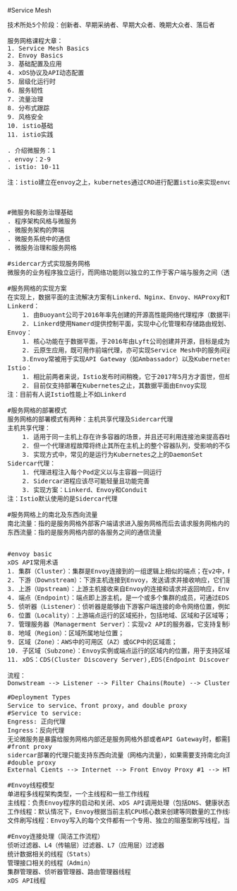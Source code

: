 ﻿#Service Mesh
<pre>
技术所处5个阶段：创新者、早期采纳者、早期大众者、晚期大众者、落后者

服务网格课程大章：
1. Service Mesh Basics
2. Envoy Basics
3. 基础配置及应用
4. xDS协议及API动态配置
5. 层级化运行时
6. 服务韧性
7. 流量治理
8. 分布式跟踪
9. 风格安全
10. istio基础
11. istio实践

. 介绍微服务：1
. envoy：2-9
. istio: 10-11

注：istio建立在envoy之上，kubernetes通过CRD进行配置istio来实现envoy，但是配置语法跟envoy不一样，但原理一样。



#微服务和服务治理基础
. 程序架构风格与微服务
. 微服务架构的弊端
. 微服务系统中的通信
. 微服务治理和服务网格

#sidercar方式实现服务网格
微服务的业务程序独立运行，而网络功能则以独立的工作于客户端与服务之间（透明代理方式），专门为代理的服务提供熔断、限流、追踪、指标采集和服务发现等功能；而这些由各服务的专用代理层联合组成的服务通信网络称之为服务网格（Service Mesh）

#服务网格的实现方案
在实现上，数据平面的主流解决方案有Linkerd、Nginx、Envoy、HAProxy和Traefik等，而控制平面的实现主要有Istio、Nelson和SmartStack等几种
Linkerd：
	1. 由Buoyant公司于2016年率先创建的开源高性能网络代理程序（数据平面），是业界第一款Service Mesh产品，引领并促进了相关技术的快速发展
	2. Linkerd使用Namerd提供控制平面，实现中心化管理和存储路由规划、服务发现配置、支持运行时动态路由等功能
Envoy：
	1. 核心功能在于数据平面，于2016年由Lyft公司创建并开源，目标是成为通用的数据平面
	2. 云原生应用，既可用作前端代理，亦可实现Service Mesh中的服务间通信
	3.Envoy常被用于实现API Gateway（如Ambassador）以及Kubernetes的Ingress Controller（例如gloo等），不过，基于Envoy实现的Service Mesh产品Istio有着更广泛的用户基础
Istio：
	1. 相比前两者来说，Istio发布时间稍晚，它于2017年5月方才面世，但却是目前最火热的Service Mesh解决方案，得到了Google、IBM、Lyft及Redhat等公司的大力推广及支持
	2. 目前仅支持部署在Kubernetes之止，其数据平面由Envoy实现
注：目前有人说Istio性能上不如Linkerd

#服务网格的部署模式
服务网格的部署模式有两种：主机共享代理及Sidercar代理
主机共享代理：
	1. 适用于同一主机上存在许多容器的场景，并且还可利用连接池来提高吞吐量
	2. 但一个代理进程故障将终止其所在主机上的整个容器队列，受影响的不仅仅是单个服务
	3. 实现方式中，常见的是运行为Kubernetes之上的DaemonSet
Sidercar代理：
	1. 代理进程注入每个Pod定义以与主容器一同运行
	2. Sidercar进程应该尽可能轻量且功能完善
	3. 实现方案：Linkerd、Envoy和Conduit
注：Istio默认使用的是Sidercar代理

#服务网格上的南北及东西向流量
南北流量：指的是服务网格外部客户端请求进入服务网格而后去请求服务网格内的服务的流量 
东西流量：指的是服务网格内部的各服务之间的通信流量 


#envoy basic
xDS API常用术语
1. 集群（Cluster）：集群是Envoy连接到的一组逻辑上相似的端点；在v2中，RDS通过路由指向集群，CDS提供集群配置，而Envoy通过EDS发现集群成员，即端点；
2. 下游（Downstream）：下游主机连接到Envoy，发送请求并接收响应，它们是Envoy的客户端；
3. 上游（Upstream）：上游主机接收来自Envoy的连接和请求并返回响应，Envoy代理的后端服务器；
4. 端点（Endpoint）：端点即上游主机，是一个或多个集群的成员，可通过EDS发现；
5. 侦听器（Listener）：侦听器是能够由下游客户端连接的命令网络位置，例如商品或unix套接字等；
6. 位置（Locality）：上游端点运行的区域拓扑，包括地域、区域和子区域等；
7. 管理服务器（Managerment Server）：实现v2 API的服务器，它支持复制和分片，并且能够在不同的物理机器上实现针对不同xDS API的API服务；
8. 地域（Region）：区域所属地址位置；
9. 区域（Zone）：AWS中的可用区（AZ）或GCP中的区域乖；
10. 子区域（Subzone）：Envoy实例或端点运行的区域内的位置，用于支持区域内的多个负载均衡目标；
11. xDS：CDS(Cluster Discovery Server),EDS(Endpoint Discovery Server),HDS,LDS(Listener Discovery Server),RLS(Rate Limit),RDS(Route Discovery Server),SDS,VHDS和RTDS等API的统称； 

流程：
Donwstream --> Listener --> Filter Chains(Route) --> Cluster --> Endpoint

#Deployment Types 
Service to service、front proxy，and double proxy
#Service to service:
Engress: 正向代理
Ingress：反向代理
无论微服务是暴露给服务网格内部还是服务网格外部或者API Gateway时，都需要使用Listener侦听器暴躁给外部，Envoy无论后端endpoint是一个还是多个，都需要定义Cluster
#front proxy
sidercar部署的代理只能支持东西向流量（网格内流量），如果需要支持南北向流量，需要使用边缘代理（类似nginx代理）
#double proxy
External Cients --> Internet --> Front Envoy Proxy #1 --> HTTP/2,TLS,Client auth --> Front Envoy Proxy #2 --> Private Service

#Envoy线程模型
单进程多线程架构类型，一个主线程和一些工作线程
主线程：负责Envoy程序的启动和关闭、xDS API调用处理（包括DNS、健康状态检测和集群管理等）、运行时配置、统计数据刷新、管理接口维护和其它线程管理（信号的热重启等）等，相关的所有事情均以异步非阻塞模式完成；
工作线程：默认情况下，Envoy根据当前主机CPU核心数来创建等同数量的工作线程，不过管理员也可以通过程序选项--concurrency具体指定；每个工作线程运行一个非阻塞型事件循环，负责为每个侦听器监听指定的套接字、接收新请求、为每个连接初始一个过滤器栈并处理此连接整个生命周期中的所有事件；
文件刷写线程：Envoy写入的每个文件都有一个专用、独立的阻塞型刷写线程，当工作线程需要写入文件时，数据实际上被移入内存缓冲区，最终通过文件刷写线程同步至文件中。

#Envoy连接处理（简洁工作流程）
侦听过滤器、L4（传输层）过滤器、L7（应用层）过滤器
统计数据相关的线程（Stats）
管理接口相关的线程（Admin）
集群管理器、侦听器管理器、路由管理器线程
xDS API线程



</pre>